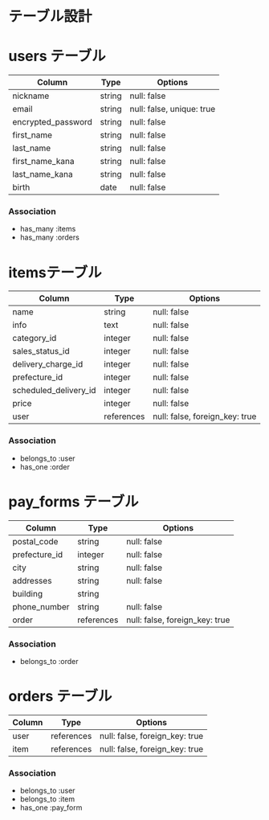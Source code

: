 # テーブル設計

# users テーブル

| Column               | Type   | Options                   |
| -------------------- | ------ | ------------------------- |
| nickname             | string | null: false               |
| email                | string | null: false, unique: true |
| encrypted_password   | string | null: false               |
| first_name           | string | null: false               |
| last_name            | string | null: false               |
| first_name_kana      | string | null: false               |
| last_name_kana       | string | null: false               |
| birth                | date   | null: false               |
  

### Association

- has_many :items
- has_many :orders


# itemsテーブル

| Column                   | Type         | Options                        |
| ------------------------ | ------------ | ------------------------------ |
| name                     | string       | null: false                    | 
| info                     | text         | null: false                    |
| category_id              | integer      | null: false                    |
| sales_status_id          | integer      | null: false                    |
| delivery_charge_id       | integer      | null: false                    |
| prefecture_id            | integer      | null: false                    |
| scheduled_delivery_id    | integer      | null: false                    |
| price                    | integer      | null: false                    |
| user                     | references   | null: false, foreign_key: true |

### Association
 
- belongs_to :user
- has_one :order


# pay_forms テーブル
| Column                   | Type       | Options                        |
| ------------------------ | ---------- | ------------------------------ |
| postal_code              | string     | null: false                    | 
| prefecture_id            | integer    | null: false                    |
| city                     | string     | null: false                    |
| addresses                | string     | null: false                    |
| building                 | string     |                                |
| phone_number             | string     | null: false                    |
| order                    | references | null: false, foreign_key: true |

### Association
- belongs_to :order


# orders テーブル
| Column            | Type       | Options                        |
| ------------------| ---------- | ------------------------------ |
| user              | references | null: false, foreign_key: true | 
| item              | references | null: false, foreign_key: true |

### Association
- belongs_to :user
- belongs_to :item
- has_one :pay_form
